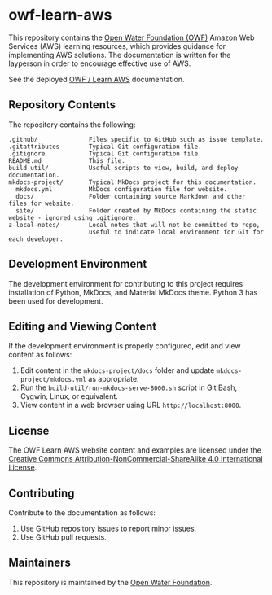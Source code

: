 # owf-learn-aws #

This repository contains the [Open Water Foundation (OWF)](http://openwaterfoundation.org/) Amazon Web Services (AWS) learning resources,
which provides guidance for implementing AWS solutions.
The documentation is written for the layperson in order to encourage effective use of AWS.

See the deployed [OWF / Learn AWS](http://learn.openwaterfoundation.org/owf-learn-aws/) documentation.

## Repository Contents ##

The repository contains the following:

```text
.github/              Files specific to GitHub such as issue template.
.gitattributes        Typical Git configuration file.
.gitignore            Typical Git configuration file.
README.md             This file.
build-util/           Useful scripts to view, build, and deploy documentation.
mkdocs-project/       Typical MkDocs project for this documentation.
  mkdocs.yml          MkDocs configuration file for website.
  docs/               Folder containing source Markdown and other files for website.
  site/               Folder created by MkDocs containing the static website - ignored using .gitignore.
z-local-notes/        Local notes that will not be committed to repo,
                      useful to indicate local environment for Git for each developer.
```

## Development Environment ##

The development environment for contributing to this project requires installation of Python,
MkDocs, and Material MkDocs theme.  Python 3 has been used for development.

## Editing and Viewing Content ##

If the development environment is properly configured, edit and view content as follows:

1. Edit content in the `mkdocs-project/docs` folder and update `mkdocs-project/mkdocs.yml` as appropriate.
2. Run the `build-util/run-mkdocs-serve-8000.sh` script in Git Bash, Cygwin, Linux, or equivalent.
3. View content in a web browser using URL `http://localhost:8000`.

## License ##

The OWF Learn AWS website content and examples are licensed under the
[Creative Commons Attribution-NonCommercial-ShareAlike 4.0 International License](https://creativecommons.org/licenses/by-nc-sa/4.0).

## Contributing ##

Contribute to the documentation as follows:

1. Use GitHub repository issues to report minor issues.
2. Use GitHub pull requests.

## Maintainers ##

This repository is maintained by the [Open Water Foundation](http://openwaterfoundation.org/).
